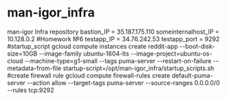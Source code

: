 # man-igor_infra
man-igor Infra repository
bastion_IP = 35.187.175.110
someinternalhost_IP = 10.128.0.2
#Homework №6
testapp_IP = 34.76.242.53
testapp_port = 9292
#startup_script
gcloud compute instances create reddit-app  --boot-disk-size=10GB   --image-family ubuntu-1604-lts   --image-project=ubuntu-os-cloud   --machine-type=g1-small   --tags puma-server   --restart-on-failure --metadata-from-file startup-script=/opt/man-igor_infra/startup_scripts.sh
#create firewall rule
gcloud compute firewall-rules create default-puma-server --action allow --target-tags puma-server --source-ranges 0.0.0.0/0 --rules tcp:9292
